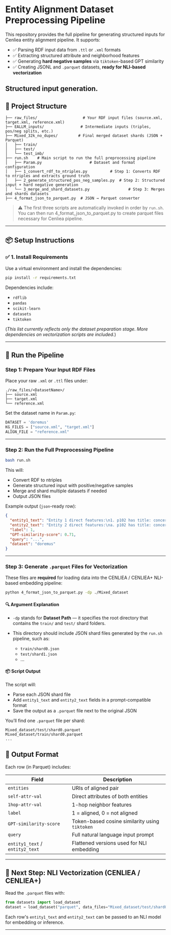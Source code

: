 # Entity Alignment Dataset Preprocessing Pipeline

This repository provides the full pipeline for generating structured inputs for Cenliea entity alignment pipeline. It supports:

- ✅ Parsing RDF input data from `.ttl` or `.xml` formats  
- ✅ Extracting structured attribute and neighborhood features  
- ✅ Generating **hard negative samples** via `tiktoken`-based GPT similarity  
- ✅ Creating JSONL and `.parquet` datasets, **ready for NLI-based vectorization**

**Structured input generation**.
---

## 📁 Project Structure

```
├── raw_files/                    # Your RDF input files (source.xml, target.xml, reference.xml)
├── EALLM_inputs/                # Intermediate inputs (triples, pos/neg splits, etc.)
├── Mixed_32k_no_dupes/         # Final merged dataset shards (JSON + Parquet)
│   ├── train/                  
│   ├── test/                   
│   └── test_imb/               
├── run.sh    # Main script to run the full preprocessing pipeline
│   ├── Param.py                     # Dataset and format configuration
│   ├── 1_convert_rdf_to_ntriples.py          # Step 1: Converts RDF to ntriples and extracts ground truth
│   ├── 2_generate_structured_pos_neg_samples.py  # Step 2: Structured input + hard negative generation
│   └── 3_merge_and_shard_datasets.py                 # Step 3: Merges and shards datasets
├── 4_format_json_to_parquet.py  # JSON → Parquet converter
```

> ⚠️ The first three scripts are automatically invoked in order by `run.sh`. You can then run 4_format_json_to_parquet.py to create parquet files necessary for Cenliea pipeline.

---

## 📦 Setup Instructions

### ✅ 1. Install Requirements

Use a virtual environment and install the dependencies:

```bash
pip install -r requirements.txt
```

Dependencies include:
- `rdflib`
- `pandas`
- `scikit-learn`
- `datasets`
- `tiktoken`

(*This list currently reflects only the dataset preparation stage. More dependencies on vectorization scripts are included.*)

---

## 🚀 Run the Pipeline

### Step 1: Prepare Your Input RDF Files

Place your raw `.xml` or `.ttl` files under:

```
./raw_files/<DatasetName>/
├── source.xml
├── target.xml
└── reference.xml
```

Set the dataset name in `Param.py`:

```python
DATASET = 'doremus'
KG_FILES = ["source.xml", "target.xml"]
ALIGN_FILE = "reference.xml"
```

---

### Step 2: Run the Full Preprocessing Pipeline

```bash
bash run.sh
```

This will:
- Convert RDF to ntriples
- Generate structured input with positive/negative samples
- Merge and shard multiple datasets if needed
- Output JSON files

Example output (`json`-ready row):

```json
{
  "entity1_text": "Entity 1 direct features:\n1. p102 has title: concerto de chambre,...",
  "entity2_text": "Entity 2 direct features:\na. p102 has title: concerto de chambre,...",
  "label": 1,
  "GPT-similarity-score": 0.71,
  "query": "...",
  "dataset": "doremus"
}
```

---

### Step 3: Generate `.parquet` Files for Vectorization

These files are **required** for loading data into the CENLIEA / CENLIEA+ NLI-based embedding pipeline:

```bash
python 4_format_json_to_parquet.py -dp ./Mixed_dataset
```
#### 🔍 Argument Explanation

- `-dp` stands for **Dataset Path** — it specifies the root directory that contains the `train/` and `test/` shard folders.

- This directory should include JSON shard files generated by the `run.sh` pipeline, such as:
  - `train/shard0.json`
  - `test/shard1.json`
  - ...

#### 📦 Script Output

The script will:
- Parse each JSON shard file
- Add `entity1_text` and `entity2_text` fields in a prompt-compatible format
- Save the output as a `.parquet` file next to the original JSON

You’ll find one `.parquet` file per shard:
```
Mixed_dataset/test/shard0.parquet
Mixed_dataset/train/shard0.parquet
...
```


## 🧾 Output Format

Each row (in Parquet) includes:

| Field | Description |
|-------|-------------|
| `entities` | URIs of aligned pair |
| `self-attr-val` | Direct attributes of both entities |
| `1hop-attr-val` | 1-hop neighbor features |
| `label` | 1 = aligned, 0 = not aligned |
| `GPT-similarity-score` | Token-based cosine similarity using `tiktoken` |
| `query` | Full natural language input prompt |
| `entity1_text` / `entity2_text` | Flattened versions used for NLI embedding |



---

## 🧠 Next Step: NLI Vectorization (CENLIEA / CENLIEA+)

Read the `.parquet` files with:

```python
from datasets import load_dataset
dataset = load_dataset("parquet", data_files="Mixed_dataset/test/shard0.parquet", split="train")
```

Each row's `entity1_text` and `entity2_text` can be passed to an NLI model for embedding or inference.

---
